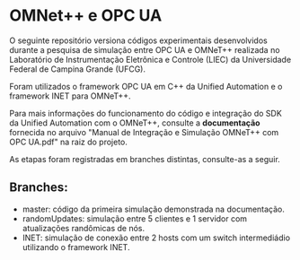 # OMNet++ e OPC UA
O seguinte repositório versiona códigos experimentais desenvolvidos durante a pesquisa de simulação entre OPC UA e OMNeT++ realizada no Laboratório de Instrumentação Eletrônica e Controle (LIEC) da Universidade Federal de Campina Grande (UFCG).

Foram utilizados o framework OPC UA em C++ da Unified Automation e o framework INET para OMNeT++.

Para mais informações do funcionamento do código e integração do SDK da Unified Automation com o OMNeT++, consulte a **documentação** fornecida no arquivo "Manual de Integração e Simulação OMNeT++ com OPC UA.pdf" na raiz do projeto.

As etapas foram registradas em branches distintas, consulte-as a seguir.

## Branches:
- master: código da primeira simulação demonstrada na documentação.
- randomUpdates: simulação entre 5 clientes e 1 servidor com atualizações randômicas de nós.
- INET: simulação de conexão entre 2 hosts com um switch intermediádio utilizando o framework INET.
